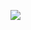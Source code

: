 <a href="이동할 링크" target="_blank"><img src="https://img.shields.io/badge/Sample-EA4335?style=plastic&logo=Git&logoColor=white"/></a>

